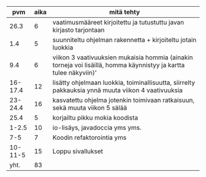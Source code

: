 pvm|aika|mitä tehty
---|----|----------
26.3|6|vaatimusmääreet kirjoitettu ja tutustuttu javan kirjasto tarjontaan
1.4|5|suunniteltu ohjelman rakennetta + kirjoiteltu jotain luokkia
9.4|6|viikon 3 vaativuuksien mukaisia hommia (ainakin torneja voi lisäillä, homma käynnistyy ja kartta tulee näkyviin)'
16-17.4|12|lisätty ohjelmaan luokkia, toiminallisuutta, siirrelty pakkauksia ynnä muuta viikon 4 vaativuuksia
23-24.4|16|kasvatettu ohjelma jotenkin toimivaan ratkaisuun, sekä muuta viikon 5 sälää
25.4|5|korjailtu pikku mokia koodista
1-2.5|10|io-lisäys, javadoccia yms yms.
7-5|7|Koodin refaktorointia yms
10-11-5|15|Loppu sivallukset
yht.|83|
